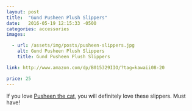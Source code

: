 ```yaml
---
layout: post
title:  "Gund Pusheen Plush Slippers"
date:   2016-05-19 12:15:33 -0500
categories: accessories
images:

  - url: /assets/img/posts/pusheen-slippers.jpg
    alt: Gund Pusheen Plush Slippers
    title: Gund Pusheen Plush Slippers

link: http://www.amazon.com/dp/B015329IIO/?tag=kawaii08-20

price: 25
---
```



If you love <a href="http://www.pusheen.com/" target="_blank">Pusheen the cat</a>, you will definitely love these slippers. Must have!